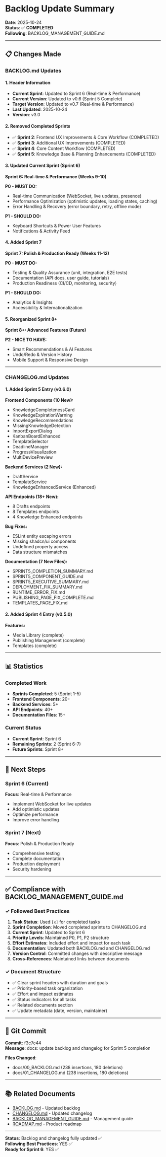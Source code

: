 # Backlog Update Summary

**Date**: 2025-10-24  
**Status**: ✅ **COMPLETED**  
**Following**: BACKLOG_MANAGEMENT_GUIDE.md

---

## 📋 Changes Made

### BACKLOG.md Updates

#### 1. Header Information
- **Current Sprint**: Updated to Sprint 6 (Real-time & Performance)
- **Current Version**: Updated to v0.6 (Sprint 5 Complete)
- **Target Version**: Updated to v0.7 (Real-time & Performance)
- **Last Updated**: 2025-10-24
- **Version**: v3.0

#### 2. Removed Completed Sprints
- ✅ **Sprint 2**: Frontend UX Improvements & Core Workflow (COMPLETED)
- ✅ **Sprint 3**: Additional UX Improvements (COMPLETED)
- ✅ **Sprint 4**: Core Content Workflow (COMPLETED)
- ✅ **Sprint 5**: Knowledge Base & Planning Enhancements (COMPLETED)

#### 3. Updated Current Sprint (Sprint 6)
**Sprint 6: Real-time & Performance (Weeks 9-10)**

**P0 - MUST DO:**
- Real-time Communication (WebSocket, live updates, presence)
- Performance Optimization (optimistic updates, loading states, caching)
- Error Handling & Recovery (error boundary, retry, offline mode)

**P1 - SHOULD DO:**
- Keyboard Shortcuts & Power User Features
- Notifications & Activity Feed

#### 4. Added Sprint 7
**Sprint 7: Polish & Production Ready (Weeks 11-12)**

**P0 - MUST DO:**
- Testing & Quality Assurance (unit, integration, E2E tests)
- Documentation (API docs, user guide, tutorials)
- Production Readiness (CI/CD, monitoring, security)

**P1 - SHOULD DO:**
- Analytics & Insights
- Accessibility & Internationalization

#### 5. Reorganized Sprint 8+
**Sprint 8+: Advanced Features (Future)**

**P2 - NICE TO HAVE:**
- Smart Recommendations & AI Features
- Undo/Redo & Version History
- Mobile Support & Responsive Design

---

### CHANGELOG.md Updates

#### 1. Added Sprint 5 Entry (v0.6.0)

**Frontend Components (10 New):**
- KnowledgeCompletenessCard
- KnowledgeExpirationWarning
- KnowledgeRecommendations
- MissingKnowledgeDetection
- ImportExportDialog
- KanbanBoardEnhanced
- TemplateSelector
- DeadlineManager
- ProgressVisualization
- MultiDevicePreview

**Backend Services (2 New):**
- DraftService
- TemplateService
- KnowledgeEnhancedService (Enhanced)

**API Endpoints (18+ New):**
- 8 Drafts endpoints
- 8 Templates endpoints
- 4 Knowledge Enhanced endpoints

**Bug Fixes:**
- ESLint entity escaping errors
- Missing shadcn/ui components
- Undefined property access
- Data structure mismatches

**Documentation (7 New Files):**
- SPRINT5_COMPLETION_SUMMARY.md
- SPRINT5_COMPONENT_GUIDE.md
- SPRINT5_EXECUTIVE_SUMMARY.md
- DEPLOYMENT_FIX_SUMMARY.md
- RUNTIME_ERROR_FIX.md
- PUBLISHING_PAGE_FIX_COMPLETE.md
- TEMPLATES_PAGE_FIX.md

#### 2. Added Sprint 4 Entry (v0.5.0)

**Features:**
- Media Library (complete)
- Publishing Management (complete)
- Templates (complete)

---

## 📊 Statistics

### Completed Work
- **Sprints Completed**: 5 (Sprint 1-5)
- **Frontend Components**: 20+
- **Backend Services**: 5+
- **API Endpoints**: 40+
- **Documentation Files**: 15+

### Current Status
- **Current Sprint**: Sprint 6
- **Remaining Sprints**: 2 (Sprint 6-7)
- **Future Sprints**: Sprint 8+

---

## 🎯 Next Steps

### Sprint 6 (Current)
**Focus**: Real-time & Performance
- Implement WebSocket for live updates
- Add optimistic updates
- Optimize performance
- Improve error handling

### Sprint 7 (Next)
**Focus**: Polish & Production Ready
- Comprehensive testing
- Complete documentation
- Production deployment
- Security hardening

---

## ✅ Compliance with BACKLOG_MANAGEMENT_GUIDE.md

### ✓ Followed Best Practices

1. **Task Status**: Used `[x]` for completed tasks
2. **Sprint Completion**: Moved completed sprints to CHANGELOG.md
3. **Current Sprint**: Updated to Sprint 6
4. **Priority Levels**: Maintained P0, P1, P2 structure
5. **Effort Estimates**: Included effort and impact for each task
6. **Documentation**: Updated both BACKLOG.md and CHANGELOG.md
7. **Version Control**: Committed changes with descriptive message
8. **Cross-References**: Maintained links between documents

### ✓ Document Structure

- ✅ Clear sprint headers with duration and goals
- ✅ Priority-based task organization
- ✅ Effort and impact estimates
- ✅ Status indicators for all tasks
- ✅ Related documents section
- ✅ Update metadata (date, version, maintainer)

---

## 🔗 Git Commit

**Commit**: f3c7c44  
**Message**: docs: update backlog and changelog for Sprint 5 completion

**Files Changed**:
- docs/00_BACKLOG.md (238 insertions, 180 deletions)
- docs/01_CHANGELOG.md (238 insertions, 180 deletions)

---

## 📚 Related Documents

- [BACKLOG.md](docs/00_BACKLOG.md) - Updated backlog
- [CHANGELOG.md](docs/01_CHANGELOG.md) - Updated changelog
- [BACKLOG_MANAGEMENT_GUIDE.md](docs/BACKLOG_MANAGEMENT_GUIDE.md) - Management guide
- [ROADMAP.md](docs/00_ROADMAP.md) - Product roadmap

---

**Status**: Backlog and changelog fully updated ✅  
**Following Best Practices**: YES ✅  
**Ready for Sprint 6**: YES ✅

